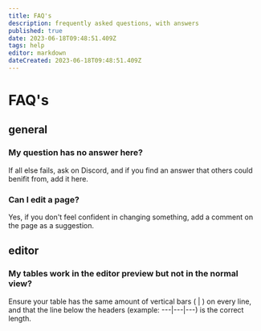 ```yaml
---
title: FAQ's
description: frequently asked questions, with answers
published: true
date: 2023-06-18T09:48:51.409Z
tags: help
editor: markdown
dateCreated: 2023-06-18T09:48:51.409Z
---
```


# FAQ's

## general

### My question has no answer here?

If all else fails, ask on Discord, and if you find an answer that others could benifit from, add it here.

### Can I edit a page?

Yes, if you don't feel confident in changing something, add a comment on the page as a suggestion.

## editor

### My tables work in the editor preview but not in the normal view? 

Ensure your table has the same amount of vertical bars ( | ) on every line, and that the line below the headers (example: ---|---|---) is the correct length.